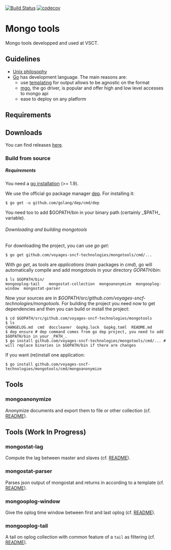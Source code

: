 [![Build Status](https://travis-ci.org/voyages-sncf-technologies/mongotools.svg?branch=ci%2Frefacto)](https://travis-ci.org/voyages-sncf-technologies/mongotools)
[![codecov](https://codecov.io/gh/voyages-sncf-technologies/mongotools/branch/master/graph/badge.svg)](https://codecov.io/gh/voyages-sncf-technologies/mongotools)

# Mongo tools

Mongo tools developped and used at VSCT.

## Guidelines

* [Unix philosophy](http://www.catb.org/esr/writings/taoup/html/ch01s06.html)
* [Go](http://golang.org/) has development language. The main reasons are: 
  * use [templating](http://golang.org/pkg/text/template/) for output allows to be agnostic on the format
  * [mgo](https://labix.org/mgo), the go driver, is popular and offer high and low level accesses to mongo api
  * ease to deploy on any platform

## Requirements

## Downloads

You can find releases [here](https://github.com/voyages-sncf-technologies/mongotools/releases).


### Build from source

##### Requirements


You need a [go installation](https://golang.org/doc/install) (>= 1.9).

We use the official go package manager [dep](https://github.com/golang/dep). For installing it:

    $ go get -u github.com/golang/dep/cmd/dep

You need too to add $GOPATH/bin in your binary path (certainly _$PATH_ variable).

###### Downloading and building mongotools

For downloading the project, you can use _go get_:

    $ go get github.com/voyages-sncf-technologies/mongotools/cmd/...

With _go get_, as tools are _applications_ (main packages in _cmd_), go will automatically compile and add mongotools in your directory _GOPATH/bin_:

    $ ls $GOPATH/bin/
    mongooplog-tail    mongostat-collection  mongoanonymize  mongooplog-window  mongostat-parser

Now your sources are in _$GOPATH/src/github.com/voyages-sncf-technologies/mongotools_. For building the project you need now to get dependencies and then you can build or install the project:

    $ cd $GOPATH/src/github.com/voyages-sncf-technologies/mongotools
    $ ls 
    CHANGELOG.md  cmd  doccleaner  Gopkg.lock  Gopkg.toml  README.md
    $ dep ensure # dep command comes from go dep project, you need to add $GOPATH/bin in your _PATH_.
    $ go install github.com/voyages-sncf-technologies/mongotools/cmd/... # will replace binaries in $GOPATH/bin if there are changes

If you want (re)install one application:

    $ go install github.com/voyages-sncf-technologies/mongotools/cmd/mongoanonymize
    
## Tools

### mongoanonymize

Anonymize documents and export them to file or other collection (cf. [README](cmd/mongoanonymize/README.md)).

## Tools (Work In Progress)

### mongostat-lag

Compute the lag between master and slaves (cf. [README](cmd/mongostat-lag/README.md)).

### mongostat-parser

Parses json output of mongostat and returns in according to a template (cf. [README](cmd/mongostat-parser/README.md)).

### mongooplog-window

Give the oplog time window between first and last oplog (cf. [README](cmd/mongooplog-window/README.md)).

### mongooplog-tail

A tail on oplog collection with common feature of a `tail` as filtering (cf. [README](cmd/mongooplog-tail/README.md)).
